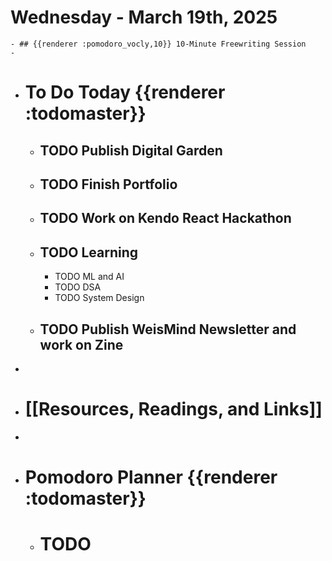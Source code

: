 # Wednesday - March 19th, 2025
	- ## {{renderer :pomodoro_vocly,10}} 10-Minute Freewriting Session
	-
- # To Do Today {{renderer :todomaster}}
	- ## TODO Publish Digital Garden
	- ## TODO Finish Portfolio
	- ## TODO Work on Kendo React Hackathon
	- ## TODO Learning
		- TODO ML and AI
		- TODO DSA
		- TODO System Design
	- ## TODO Publish WeisMind Newsletter and work on Zine
-
- # [[Resources, Readings, and Links]]
-
- # Pomodoro Planner {{renderer :todomaster}}
	- # TODO